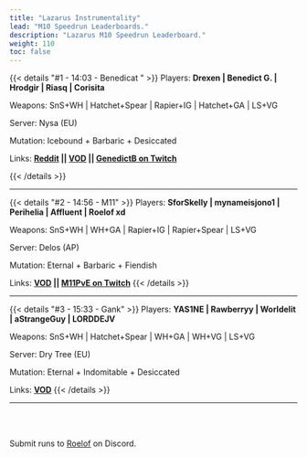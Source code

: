 ```yaml
---
title: "Lazarus Instrumentality"
lead: "M10 Speedrun Leaderboards."
description: "Lazarus M10 Speedrun Leaderboard."
weight: 110
toc: false
---
```


{{< details "#1 - 14:03 - Benedicat " >}}
Players: **Drexen | Benedict G. | Hrodgir | Riasq | Corisita**

Weapons: SnS+WH | Hatchet+Spear | Rapier+IG | Hatchet+GA | LS+VG

Server: Nysa (EU)

Mutation: Icebound + Barbaric + Desiccated

Links: **<a href="https://www.reddit.com/r/newworldgame/comments/xuuljv/wr_lazarus_m10_speedrun_13m04/" target="_blank">Reddit</a> || <a href="https://www.youtube.com/watch?v=yrjU7_QVRmE" target="_blank">VOD</a> || <a href="https://www.twitch.tv/genedictb" target="_blank">GenedictB on Twitch</a>**

{{< /details >}}

---

{{< details "#2 - 14:56 - M11" >}}
Players: **SforSkelly | mynameisjono1 | Perihelia | Affluent | Roelof xd**

Weapons: SnS+WH | WH+GA | Rapier+IG | Rapier+Spear | LS+VG

Server: Delos (AP)

Mutation: Eternal + Barbaric + Fiendish

Links: **<a href="https://www.youtube.com/watch?v=sj8ddXsg2XY" target="_blank">VOD</a> || <a href="https://twitch.tv/M11PvE" target="_blank">M11PvE on Twitch</a>**
{{< /details >}}

---

{{< details "#3 - 15:33 - Gank" >}}
Players: **YAS1NE | Rawberryy | Worldelit | aStrangeGuy | LORDDEJV**

Weapons: SnS+WH | Hatchet+Spear | WH+GA | WH+VG | LS+VG

Server: Dry Tree (EU)

Mutation: Eternal + Indomitable + Desiccated

Links: **<a href="https://www.youtube.com/watch?v=JGJ4RY6FbFk" target="_blank">VOD</a>**
{{< /details >}}

---

<br>
<br>

Submit runs to <a href="https://discord.com/users/144300697230376960" target="_blank">Roelof</a> on Discord.